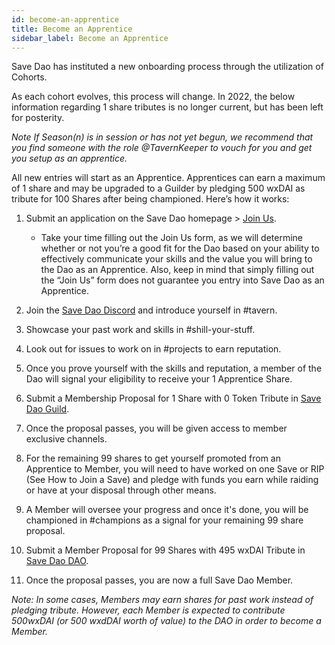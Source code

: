 ```yaml
---
id: become-an-apprentice
title: Become an Apprentice
sidebar_label: Become an Apprentice
---
```


Save Dao has instituted a new onboarding process through the utilization of Cohorts. 

As each cohort evolves, this process will change. In 2022, the below information regarding 1 share tributes is no longer current, but has been left for posterity.  

_Note If Season(n) is in session or has not yet begun, we recommend that you find someone with the role @TavernKeeper to vouch for you and get you setup as an apprentice._

All new entries will start as an Apprentice. Apprentices can earn a maximum of 1 share and may be upgraded to a Guilder by pledging 500 wxDAI as tribute for 100 Shares after being championed. Here’s how it works:

1. Submit an application on the Save Dao homepage > [Join Us](www.zerowasteadvocacy.com).

    - Take your time filling out the Join Us form, as we will determine whether or not you’re a good fit for the Dao based on your ability to effectively communicate your skills and the value you will bring to the Dao as an Apprentice. Also, keep in mind that simply filling out the “Join Us” form does not guarantee you entry into Save Dao as an Apprentice.

2. Join the [Save Dao Discord](https://discord.com/invite/RWjkQ6DNnv) and introduce yourself in <span class='channels'>#tavern</span>. 
3. Showcase your past work and skills in <span class='channels'>#shill-your-stuff</span>.
4. Look out for issues to work on in <span class='channels'>#projects</span> to earn reputation.
5. Once you prove yourself with the skills and reputation, a member of the Dao will signal your eligibility to receive your 1 Apprentice Share.
6. Submit a Membership Proposal for 1 Share with 0 Token Tribute in [Save Dao Guild](https://app.daohaus.club/dao/0x64/0xfe1084bc16427e5eb7f13fc19bcd4e641f7d571f).
7. Once the proposal passes, you will be given access to member exclusive channels.
8. For the remaining 99 shares to get yourself promoted from an Apprentice to Member, you will need to have worked on one Save or RIP (See How to Join a Save) and pledge with funds you earn while raiding or have at your disposal through other means.
9. A Member will oversee your progress and once it's done, you will be championed in <span class='channels'>#champions</span> as a signal for your remaining 99 share proposal.
10. Submit a Member Proposal for 99 Shares with 495 wxDAI Tribute in [Save Dao DAO](https://app.daohaus.club/dao/0x64/0xfe1084bc16427e5eb7f13fc19bcd4e641f7d571f).
11. Once the proposal passes, you are now a full Save Dao Member.

_Note: In some cases, Members may earn shares for past work instead of pledging tribute. However, each Member is expected to contribute 500wxDAI (or 500 wxdDAI worth of value) to the DAO in order to become a Member._



